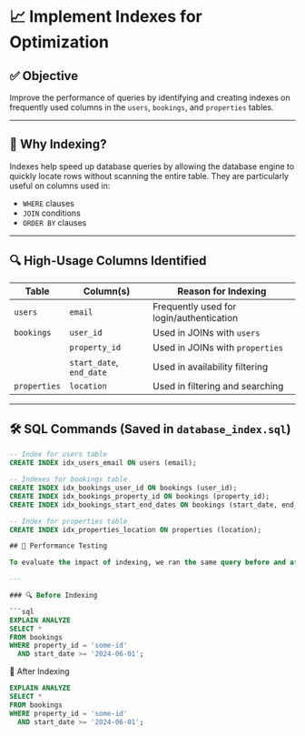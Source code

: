 # 📈 Implement Indexes for Optimization

## ✅ Objective

Improve the performance of queries by identifying and creating indexes on frequently used columns in the `users`, `bookings`, and `properties` tables.

---

## 🧠 Why Indexing?

Indexes help speed up database queries by allowing the database engine to quickly locate rows without scanning the entire table. They are particularly useful on columns used in:

- `WHERE` clauses
- `JOIN` conditions
- `ORDER BY` clauses

---

## 🔍 High-Usage Columns Identified

| Table      | Column(s)        | Reason for Indexing                          |
|------------|------------------|----------------------------------------------|
| `users`    | `email`          | Frequently used for login/authentication     |
| `bookings` | `user_id`        | Used in JOINs with `users`                   |
|            | `property_id`    | Used in JOINs with `properties`              |
|            | `start_date`, `end_date` | Used in availability filtering       |
| `properties` | `location`     | Used in filtering and searching              |

---

## 🛠️ SQL Commands (Saved in `database_index.sql`)

```sql
-- Index for users table
CREATE INDEX idx_users_email ON users (email);

-- Indexes for bookings table
CREATE INDEX idx_bookings_user_id ON bookings (user_id);
CREATE INDEX idx_bookings_property_id ON bookings (property_id);
CREATE INDEX idx_bookings_start_end_dates ON bookings (start_date, end_date);

-- Index for properties table
CREATE INDEX idx_properties_location ON properties (location);

## 🧪 Performance Testing

To evaluate the impact of indexing, we ran the same query before and after applying indexes and analyzed the query execution plan.

---

### 🔍 Before Indexing

```sql
EXPLAIN ANALYZE
SELECT *
FROM bookings
WHERE property_id = 'some-id'
  AND start_date >= '2024-06-01';
```

🚀 After Indexing

```sql
EXPLAIN ANALYZE
SELECT *
FROM bookings
WHERE property_id = 'some-id'
  AND start_date >= '2024-06-01';
```